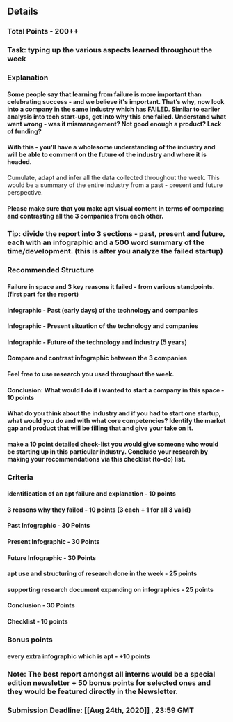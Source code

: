 ## Details
### Total Points - 200++
### **Task**: typing up the various aspects learned throughout the week
### **Explanation**
#### Some people say that learning from failure is more important than celebrating success - and we believe it's important. That’s why, now look into a company in the same industry which has FAILED. Similar to earlier analysis into tech start-ups, get into why this one failed. Understand what went wrong - was it mismanagement? Not good enough a product? Lack of funding?
#### With this - you’ll have a wholesome understanding of the industry and will be able to comment on the future of the industry and where it is headed.
Cumulate, adapt and infer all the data collected throughout the week. This would be a summary of the entire industry from a past - present and future perspective.
#### Please make sure that you make apt visual content in terms of comparing and contrasting all the 3 companies from each other.
### **Tip**: divide the report into 3 sections - past, present and future, each with an infographic and a 500 word summary of the time/development. (this is after you analyze the failed startup)
### **Recommended Structure**
#### Failure in space and 3 key reasons it failed - from various standpoints. (first part for the report)
#### Infographic - Past (early days) of the technology and companies
#### Infographic - Present situation of the technology and companies
#### Infographic - Future of the technology and industry (5 years)
#### Compare and contrast infographic between the 3 companies
#### Feel free to use research you used throughout the week.
#### Conclusion: What would I do if i wanted to start a company in this space - 10 points
#### What do you think about the industry and if you had to start one startup, what would you do and with what core competencies? Identify the market gap and product that will be filling that and give your take on it.
#### make a 10 point detailed check-list you would give someone who would be starting up in this particular industry. Conclude your research by making your recommendations via this checklist (to-do) list.
### **Criteria**
#### identification of an apt failure and explanation - 10 points
#### 3 reasons why they failed - 10 points (3 each + 1 for all 3 valid)
#### Past Infographic - 30 Points
#### Present Infographic - 30 Points
#### Future Infographic - 30 Points
#### apt use and structuring of research done in the week - 25 points
#### supporting research document expanding on infographics - 25 points
#### Conclusion - 30 Points
#### Checklist - 10 points
### **Bonus points**
#### every extra infographic which is apt - +10 points
### **Note**: The best report amongst all interns would be a special edition newsletter + 50 bonus points for selected ones and they would be featured directly in the Newsletter.
### **Submission Deadline**: [[Aug 24th, 2020]] , 23:59 GMT
